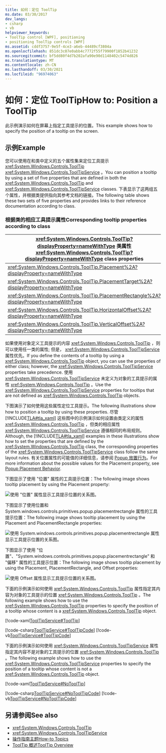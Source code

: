 ```yaml
---
title: 如何：定位 ToolTip
ms.date: 03/30/2017
dev_langs:
- csharp
- vb
helpviewer_keywords:
- ToolTip control [WPF], positioning
- positioning ToolTip controls [WPF]
ms.assetid: cddf3757-9e5f-4ce3-a6eb-44489cf3804a
ms.openlocfilehash: 851dc3c07e0abb4c7772f55f79900f1852b41232
ms.sourcegitcommit: bf5dd80f4d7b202afa90e90d1148402c5474d826
ms.translationtype: MT
ms.contentlocale: zh-CN
ms.lasthandoff: 03/30/2021
ms.locfileid: "96974063"
---
```

# <a name="how-to-position-a-tooltip"></a><span data-ttu-id="b8b66-102">如何：定位 ToolTip</span><span class="sxs-lookup"><span data-stu-id="b8b66-102">How to: Position a ToolTip</span></span>
<span data-ttu-id="b8b66-103">此示例演示如何在屏幕上指定工具提示的位置。</span><span class="sxs-lookup"><span data-stu-id="b8b66-103">This example shows how to specify the position of a tooltip on the screen.</span></span>  
  
## <a name="example"></a><span data-ttu-id="b8b66-104">示例</span><span class="sxs-lookup"><span data-stu-id="b8b66-104">Example</span></span>  
 <span data-ttu-id="b8b66-105">您可以使用在和类中定义的五个属性集来定位工具提示 <xref:System.Windows.Controls.ToolTip> <xref:System.Windows.Controls.ToolTipService> 。</span><span class="sxs-lookup"><span data-stu-id="b8b66-105">You can position a tooltip by using a set of five properties that are defined in both the <xref:System.Windows.Controls.ToolTip> and <xref:System.Windows.Controls.ToolTipService> classes.</span></span> <span data-ttu-id="b8b66-106">下表显示了这两组五个属性，并根据类提供指向其参考文档的链接。</span><span class="sxs-lookup"><span data-stu-id="b8b66-106">The following table shows these two sets of five properties and provides links to their reference documentation according to class.</span></span>  
  
### <a name="corresponding-tooltip-properties-according-to-class"></a><span data-ttu-id="b8b66-107">根据类的相应工具提示属性</span><span class="sxs-lookup"><span data-stu-id="b8b66-107">Corresponding tooltip properties according to class</span></span>  
  
|<span data-ttu-id="b8b66-108"><xref:System.Windows.Controls.ToolTip?displayProperty=nameWithType> 类属性</span><span class="sxs-lookup"><span data-stu-id="b8b66-108"><xref:System.Windows.Controls.ToolTip?displayProperty=nameWithType> class properties</span></span>|<span data-ttu-id="b8b66-109"><xref:System.Windows.Controls.ToolTipService?displayProperty=nameWithType> 类属性</span><span class="sxs-lookup"><span data-stu-id="b8b66-109"><xref:System.Windows.Controls.ToolTipService?displayProperty=nameWithType> class properties</span></span>|  
|--------------------------------------------------------------------------------------------------------------------------------------------------------------|---------------------------------------------------------------------------------------------------------------------------------------------------------------------|  
|<xref:System.Windows.Controls.ToolTip.Placement%2A?displayProperty=nameWithType>|<xref:System.Windows.Controls.ToolTipService.Placement%2A?displayProperty=nameWithType>|  
|<xref:System.Windows.Controls.ToolTip.PlacementTarget%2A?displayProperty=nameWithType>|<xref:System.Windows.Controls.ToolTipService.PlacementTarget%2A?displayProperty=nameWithType>|  
|<xref:System.Windows.Controls.ToolTip.PlacementRectangle%2A?displayProperty=nameWithType>|<xref:System.Windows.Controls.ToolTipService.PlacementRectangle%2A?displayProperty=nameWithType>|  
|<xref:System.Windows.Controls.ToolTip.HorizontalOffset%2A?displayProperty=nameWithType>|<xref:System.Windows.Controls.ToolTipService.HorizontalOffset%2A?displayProperty=nameWithType>|  
|<xref:System.Windows.Controls.ToolTip.VerticalOffset%2A?displayProperty=nameWithType>|<xref:System.Windows.Controls.ToolTipService.VerticalOffset%2A?displayProperty=nameWithType>|  
  
 <span data-ttu-id="b8b66-110">如果使用对象定义工具提示的内容 <xref:System.Windows.Controls.ToolTip> ，则可以使用任一类的属性; 但是， <xref:System.Windows.Controls.ToolTipService> 属性优先。</span><span class="sxs-lookup"><span data-stu-id="b8b66-110">If you define the contents of a tooltip by using a <xref:System.Windows.Controls.ToolTip> object, you can use the properties of either class; however, the <xref:System.Windows.Controls.ToolTipService> properties take precedence.</span></span> <span data-ttu-id="b8b66-111">使用 <xref:System.Windows.Controls.ToolTipService> 未定义为对象的工具提示的属性 <xref:System.Windows.Controls.ToolTip> 。</span><span class="sxs-lookup"><span data-stu-id="b8b66-111">Use the <xref:System.Windows.Controls.ToolTipService> properties for tooltips that are not defined as <xref:System.Windows.Controls.ToolTip> objects.</span></span>  
  
 <span data-ttu-id="b8b66-112">下图演示了如何使用这些属性定位工具提示。</span><span class="sxs-lookup"><span data-stu-id="b8b66-112">The following illustrations show how to position a tooltip by using these properties.</span></span> <span data-ttu-id="b8b66-113">尽管 [!INCLUDE[TLA#tla_xaml](../../../includes/tlasharptla-xaml-md.md)] 这些图中的示例演示如何设置由类定义的属性 <xref:System.Windows.Controls.ToolTip> ，但类的相应属性 <xref:System.Windows.Controls.ToolTipService> 遵循相同的布局规则。</span><span class="sxs-lookup"><span data-stu-id="b8b66-113">Although, the [!INCLUDE[TLA#tla_xaml](../../../includes/tlasharptla-xaml-md.md)] examples in these illustrations show how to set the properties that are defined by the <xref:System.Windows.Controls.ToolTip> class, the corresponding properties of the <xref:System.Windows.Controls.ToolTipService> class follow the same layout rules.</span></span> <span data-ttu-id="b8b66-114">有关位置属性的可能值的详细信息，请参阅 [Popup 放置行为](popup-placement-behavior.md)。</span><span class="sxs-lookup"><span data-stu-id="b8b66-114">For more information about the possible values for the Placement property, see [Popup Placement Behavior](popup-placement-behavior.md).</span></span>  

 <span data-ttu-id="b8b66-115">下图显示了使用 "位置" 属性的工具提示位置：</span><span class="sxs-lookup"><span data-stu-id="b8b66-115">The following image shows tooltip placement by using the Placement property:</span></span>  
  
 ![使用 "位置" 属性显示工具提示位置的关系图。](./media/how-to-position-a-tooltip/tooltip-placement-property.png)

 <span data-ttu-id="b8b66-117">下图显示了使用位置和 System.windows.controls.primitives.popup.placementrectangle 属性的工具提示位置：</span><span class="sxs-lookup"><span data-stu-id="b8b66-117">The following image shows tooltip placement by using the Placement and PlacementRectangle properties:</span></span>

 ![使用 System.windows.controls.primitives.popup.placementrectangle 属性显示工具提示位置的关系图。](./media/how-to-position-a-tooltip/tooltip-placement-rectangle-property.png)  

 <span data-ttu-id="b8b66-119">下图显示了使用 "位置"、"System.windows.controls.primitives.popup.placementrectangle" 和 "偏移" 属性的工具提示位置：</span><span class="sxs-lookup"><span data-stu-id="b8b66-119">The following image shows tooltip placement by using the Placement, PlacementRectangle, and Offset properties:</span></span>
  
 ![使用 Offset 属性显示工具提示位置的关系图。](./media/how-to-position-a-tooltip/tooltip-placement-offset-property.png)

 <span data-ttu-id="b8b66-121">下面的示例演示如何使用 <xref:System.Windows.Controls.ToolTip> 属性指定其内容为对象的工具提示的位置 <xref:System.Windows.Controls.ToolTip> 。</span><span class="sxs-lookup"><span data-stu-id="b8b66-121">The following example shows how to use the <xref:System.Windows.Controls.ToolTip> properties to specify the position of a tooltip whose content is a <xref:System.Windows.Controls.ToolTip> object.</span></span>  
  
 [!code-xaml[ToolTipService#ToolTip](~/samples/snippets/csharp/VS_Snippets_Wpf/ToolTipService/CSharp/Pane1.xaml#tooltip)]  
  
 [!code-csharp[ToolTipService#ToolTipCode](~/samples/snippets/csharp/VS_Snippets_Wpf/ToolTipService/CSharp/Pane1.xaml.cs#tooltipcode)]
 [!code-vb[ToolTipService#ToolTipCode](~/samples/snippets/visualbasic/VS_Snippets_Wpf/ToolTipService/visualbasic/pane1.xaml.vb#tooltipcode)]  
  
 <span data-ttu-id="b8b66-122">下面的示例演示如何使用 <xref:System.Windows.Controls.ToolTipService> 属性指定其内容不是对象的工具提示的位置 <xref:System.Windows.Controls.ToolTip> 。</span><span class="sxs-lookup"><span data-stu-id="b8b66-122">The following example shows how to use the <xref:System.Windows.Controls.ToolTipService> properties to specify the position of a tooltip whose content is not a <xref:System.Windows.Controls.ToolTip> object.</span></span>  
  
 [!code-xaml[ToolTipService#NoToolTip](~/samples/snippets/csharp/VS_Snippets_Wpf/ToolTipService/CSharp/Pane1.xaml#notooltip)]  
  
 [!code-csharp[ToolTipService#NoToolTipCode](~/samples/snippets/csharp/VS_Snippets_Wpf/ToolTipService/CSharp/Pane1.xaml.cs#notooltipcode)]
 [!code-vb[ToolTipService#NoToolTipCode](~/samples/snippets/visualbasic/VS_Snippets_Wpf/ToolTipService/visualbasic/pane1.xaml.vb#notooltipcode)]  
  
## <a name="see-also"></a><span data-ttu-id="b8b66-123">另请参阅</span><span class="sxs-lookup"><span data-stu-id="b8b66-123">See also</span></span>

- <xref:System.Windows.Controls.ToolTip>
- <xref:System.Windows.Controls.ToolTipService>
- [<span data-ttu-id="b8b66-124">操作指南主题</span><span class="sxs-lookup"><span data-stu-id="b8b66-124">How-to Topics</span></span>](tooltip-how-to-topics.md)
- [<span data-ttu-id="b8b66-125">ToolTip 概述</span><span class="sxs-lookup"><span data-stu-id="b8b66-125">ToolTip Overview</span></span>](tooltip-overview.md)
